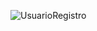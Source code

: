 ![UsuarioRegistro](https://user-images.githubusercontent.com/69025139/200257257-457f3280-2fcc-49ee-ba30-3c18f24dd692.gif)
